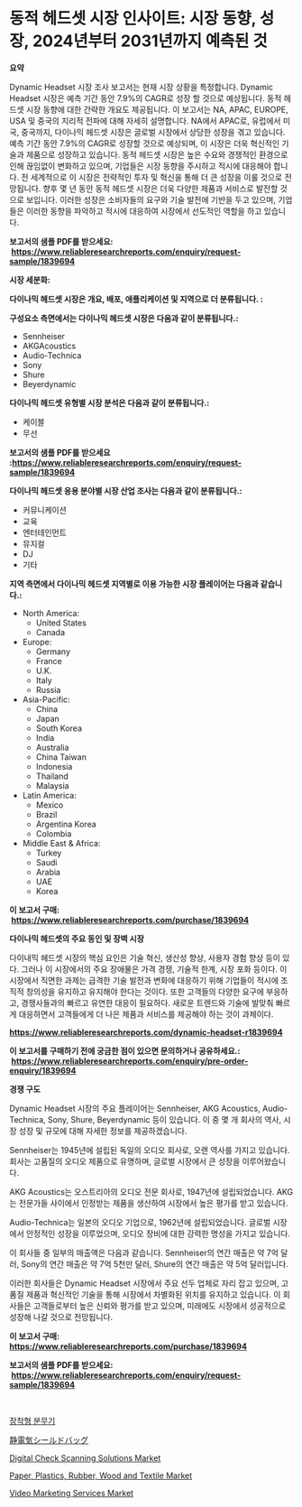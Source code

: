 <p><h1>동적 헤드셋 시장 인사이트: 시장 동향, 성장, 2024년부터 2031년까지 예측된 것</h1></p><p><strong>요약</strong></p>
<p><p>Dynamic Headset 시장 조사 보고서는 현재 시장 상황을 특정합니다. Dynamic Headset 시장은 예측 기간 동안 7.9%의 CAGR로 성장 할 것으로 예상됩니다. 동적 헤드셋 시장 동향에 대한 간략한 개요도 제공됩니다. 이 보고서는 NA, APAC, EUROPE, USA 및 중국의 지리적 전파에 대해 자세히 설명합니다. NA에서 APAC로, 유럽에서 미국, 중국까지, 다이나믹 헤드셋 시장은 글로벌 시장에서 상당한 성장을 겪고 있습니다. 예측 기간 동안 7.9%의 CAGR로 성장할 것으로 예상되며, 이 시장은 더욱 혁신적인 기술과 제품으로 성장하고 있습니다. 동적 헤드셋 시장은 높은 수요와 경쟁적인 환경으로 인해 끊임없이 변화하고 있으며, 기업들은 시장 동향을 주시하고 적시에 대응해야 합니다. 전 세계적으로 이 시장은 전략적인 투자 및 혁신을 통해 더 큰 성장을 이룰 것으로 전망됩니다. 향후 몇 년 동안 동적 헤드셋 시장은 더욱 다양한 제품과 서비스로 발전할 것으로 보입니다. 이러한 성장은 소비자들의 요구와 기술 발전에 기반을 두고 있으며, 기업들은 이러한 동향을 파악하고 적시에 대응하여 시장에서 선도적인 역할을 하고 있습니다.</p></p>
<p><strong>보고서의 샘플 PDF를 받으세요: &nbsp;<a href="https://www.reliableresearchreports.com/enquiry/request-sample/1839694">https://www.reliableresearchreports.com/enquiry/request-sample/1839694</a></strong></p>
<p><strong>시장 세분화:</strong></p>
<p><strong> 다이나믹 헤드셋 시장은 개요, 배포, 애플리케이션 및 지역으로 더 분류됩니다. :</strong></p>
<p><strong>구성요소 측면에서는 다이나믹 헤드셋 시장은 다음과 같이 분류됩니다.:</strong></p>
<p><ul><li>Sennheiser</li><li>AKGAcoustics</li><li>Audio-Technica</li><li>Sony</li><li>Shure</li><li>Beyerdynamic</li></ul></p>
<p><strong> 다이나믹 헤드셋 유형별 시장 분석은 다음과 같이 분류됩니다.:</strong></p>
<p><ul><li>케이블</li><li>무선</li></ul></p>
<p><strong>보고서의 샘플 PDF를 받으세요 :<a href="https://www.reliableresearchreports.com/enquiry/request-sample/1839694">https://www.reliableresearchreports.com/enquiry/request-sample/1839694</a></strong></p>
<p><strong> 다이나믹 헤드셋 응용 분야별 시장 산업 조사는 다음과 같이 분류됩니다.:</strong></p>
<p><ul><li>커뮤니케이션</li><li>교육</li><li>엔터테인먼트</li><li>뮤지컬</li><li>DJ</li><li>기타</li></ul></p>
<p><strong>지역 측면에서 다이나믹 헤드셋 지역별로 이용 가능한 시장 플레이어는 다음과 같습니다.:</strong></p>
<p><ul>
    <li>
        North America:
        <ul>
            <li>United States</li>
            <li>Canada</li>
        </ul>
    </li>
    <li>
        Europe:
        <ul>
            <li>Germany</li>
            <li>France</li>
            <li>U.K.</li>
            <li>Italy</li>
            <li>Russia</li>
        </ul>
    </li>
    <li>
        Asia-Pacific:
        <ul>
            <li>China</li>
            <li>Japan</li>
            <li>South Korea</li>
            <li>India</li>
            <li>Australia</li>
            <li>China Taiwan</li>
            <li>Indonesia</li>
            <li>Thailand</li>
            <li>Malaysia</li>
        </ul>
    </li>
    <li>
        Latin America:
        <ul>
            <li>Mexico</li>
            <li>Brazil</li>
            <li>Argentina Korea</li>
            <li>Colombia</li>
        </ul>
    </li>
    <li>
        Middle East & Africa:
        <ul>
            <li>Turkey</li>
            <li>Saudi</li>
            <li>Arabia</li>
            <li>UAE</li>
            <li>Korea</li>
        </ul>
    </li>
    </ul></p>
<p><strong>이 보고서 구매: &nbsp;<a href="https://www.reliableresearchreports.com/purchase/1839694">https://www.reliableresearchreports.com/purchase/1839694</a></strong></p>
<p><strong>다이나믹 헤드셋의 주요 동인 및 장벽 시장</strong></p>
<p><p>다이내믹 헤드셋 시장의 핵심 요인은 기술 혁신, 생산성 향상, 사용자 경험 향상 등이 있다. 그러나 이 시장에서의 주요 장애물은 가격 경쟁, 기술적 한계, 시장 포화 등이다. 이 시장에서 직면한 과제는 급격한 기술 발전과 변화에 대응하기 위해 기업들이 적시에 조직적 창의성을 유지하고 유지해야 한다는 것이다. 또한 고객들의 다양한 요구에 부응하고, 경쟁사들과의 빠르고 유연한 대응이 필요하다. 새로운 트렌드와 기술에 발맞춰 빠르게 대응하면서 고객들에게 더 나은 제품과 서비스를 제공해야 하는 것이 과제이다.</p></p>
<p><strong><a href="https://www.reliableresearchreports.com/dynamic-headset-r1839694">https://www.reliableresearchreports.com/dynamic-headset-r1839694</a></strong></p>
<p><strong>이 보고서를 구매하기 전에 궁금한 점이 있으면 문의하거나 공유하세요.: &nbsp;<a href="https://www.reliableresearchreports.com/enquiry/pre-order-enquiry/1839694">https://www.reliableresearchreports.com/enquiry/pre-order-enquiry/1839694</a></strong></p>
<p><strong>경쟁 구도</strong></p>
<p><p>Dynamic Headset 시장의 주요 플레이어는 Sennheiser, AKG Acoustics, Audio-Technica, Sony, Shure, Beyerdynamic 등이 있습니다. 이 중 몇 개 회사의 역사, 시장 성장 및 규모에 대해 자세한 정보를 제공하겠습니다.</p><p>Sennheiser는 1945년에 설립된 독일의 오디오 회사로, 오랜 역사를 가지고 있습니다. 회사는 고품질의 오디오 제품으로 유명하며, 글로벌 시장에서 큰 성장을 이루어왔습니다.</p><p>AKG Acoustics는 오스트리아의 오디오 전문 회사로, 1947년에 설립되었습니다. AKG는 전문가들 사이에서 인정받는 제품을 생산하여 시장에서 높은 평가를 받고 있습니다.</p><p>Audio-Technica는 일본의 오디오 기업으로, 1962년에 설립되었습니다. 글로벌 시장에서 안정적인 성장을 이루었으며, 오디오 장비에 대한 강력한 명성을 가지고 있습니다.</p><p>이 회사들 중 일부의 매출액은 다음과 같습니다. Sennheiser의 연간 매출은 약 7억 달러, Sony의 연간 매출은 약 7억 5천만 달러, Shure의 연간 매출은 약 5억 달러입니다.</p><p>이러한 회사들은 Dynamic Headset 시장에서 주요 선두 업체로 자리 잡고 있으며, 고품질 제품과 혁신적인 기술을 통해 시장에서 차별화된 위치를 유지하고 있습니다. 이 회사들은 고객들로부터 높은 신뢰와 평가를 받고 있으며, 미래에도 시장에서 성공적으로 성장해 나갈 것으로 전망됩니다.</p></p>
<p><strong>이 보고서 구매: &nbsp; <a href="https://www.reliableresearchreports.com/purchase/1839694">https://www.reliableresearchreports.com/purchase/1839694</a></strong></p>
<p><strong>보고서의 샘플 PDF를 받으세요: &nbsp;<a href="https://www.reliableresearchreports.com/enquiry/request-sample/1839694">https://www.reliableresearchreports.com/enquiry/request-sample/1839694</a></strong><strong></strong></p>
<p>&nbsp;</p>
<p><p><a href="https://github.com/GabrielBlanda5656/Market-Research-Report-List-1/blob/main/861649222665.md">장착형 분무기</a></p><p><a href="https://github.com/lrlmopnhwd79300/Market-Research-Report-List-1/blob/main/448787224632.md">静電気シールドバッグ</a></p><p><a href="https://github.com/abdelrhmankishk22/Market-Research-Report-List-4/blob/main/digital-check-scanning-solutions-market.md">Digital Check Scanning Solutions Market</a></p><p><a href="https://issuu.com/reportprime-2/docs/paper-plastics-rubber-wood-and-textile-market-size">Paper, Plastics, Rubber, Wood and Textile Market</a></p><p><a href="https://github.com/joannagoyvaerts/Market-Research-Report-List-2/blob/main/video-marketing-services-market.md">Video Marketing Services Market</a></p></p>